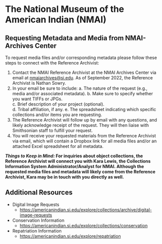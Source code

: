 # The National Museum of the American Indian (NMAI) 

## Requesting Metadata and Media from NMAI-Archives Center  

To request media files and/or corresponding metadata please follow these steps to connect with the Reference Archivist:  
1. Contact the NMAI Reference Archivist at the NMAI Archives Center via email at nmaiarchives@si.edu. As of September 2022, the Reference Archivist is Nathan Sowry. 
2. In your email be sure to include: 
   a. The nature of the request (e.g., media and/or associated metadata). 
   b. Make sure to specify whether you want TIFFs or JPGs.  
   c. Brief description of your project (optional).  
   d. Tribal affiliation, if any. 
   e. The spreadsheet indicating which specific collections and/or items you are requesting. 
3. The Reference Archivist will follow up by email with any questions, and likely acknowledge receipt of the request. They will then liaise with Smithsonian staff to fulfill your request. 
4. You will receive your requested materials from the Reference Archivist via email, which will contain a Dropbox link for all media files and/or an attached Excel spreadsheet for all metadata. 


**_Things to Keep in Mind:_ For inquiries about object collections, the Reference Archivist will connect you with Kara Lewis, the Collections Information System Administrator/Analyst for NMAI. Although the requested media files and metadata will likely come from the Reference Archivist, Kara may be in touch with you directly as well.**


## Additional Resources 
- Digital Image Requests  
  - https://americanindian.si.edu/explore/collections/archive/digital-image-requests  
- Conservation Information  
  - https://americanindian.si.edu/explore/collections/conservation  
- Repatriation Information 
  - https://americanindian.si.edu/explore/repatriation 

